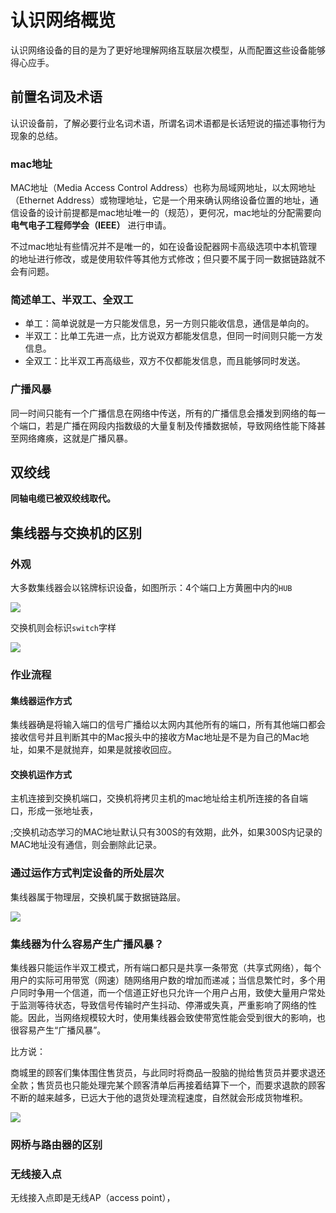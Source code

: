 # 认识网络概览

认识网络设备的目的是为了更好地理解网络互联层次模型，从而配置这些设备能够得心应手。

## 前置名词及术语

认识设备前，了解必要行业名词术语，所谓名词术语都是长话短说的描述事物行为现象的总结。

### mac地址

MAC地址（Media Access Control Address）也称为局域网地址，以太网地址（Ethernet Address）或物理地址，它是一个用来确认网络设备位置的地址，通信设备的设计前提都是mac地址唯一的（规范），更何况，mac地址的分配需要向 **电气电子工程师学会（IEEE）** 进行申请。

不过mac地址有些情况并不是唯一的，如在设备设配器网卡高级选项中本机管理的地址进行修改，或是使用软件等其他方式修改；但只要不属于同一数据链路就不会有问题。


### 简述单工、半双工、全双工

* 单工：简单说就是一方只能发信息，另一方则只能收信息，通信是单向的。
* 半双工：比单工先进一点，比方说双方都能发信息，但同一时间则只能一方发信息。
* 全双工：比半双工再高级些，双方不仅都能发信息，而且能够同时发送。

### 广播风暴

同一时间只能有一个广播信息在网络中传送，所有的广播信息会播发到网络的每一个端口，若是广播在网段内指数级的大量复制及传播数据帧，导致网络性能下降甚至网络瘫痪，这就是广播风暴。

## 双绞线

**同轴电缆已被双绞线取代。**



## 集线器与交换机的区别

### 外观

大多数集线器会以铭牌标识设备，如图所示：4个端口上方黄圈中内的`HUB`

![](https://i.postimg.cc/xT6yJBT6/Snipaste-2019-07-24-20-35-15.png)

交换机则会标识`switch`字样

![](https://i.postimg.cc/SKwKxB12/Snipaste-2019-07-24-21-18-36.png)

### 作业流程

#### 集线器运作方式

集线器确是将输入端口的信号广播给以太网内其他所有的端口，所有其他端口都会接收信号并且判断其中的Mac报头中的接收方Mac地址是不是为自己的Mac地址，如果不是就抛弃，如果是就接收回应。

#### 交换机运作方式

主机连接到交换机端口，交换机将拷贝主机的mac地址给主机所连接的各自端口，形成一张地址表，

;交换机动态学习的MAC地址默认只有300S的有效期，此外，如果300S内记录的MAC地址没有通信，则会删除此记录。



### 通过运作方式判定设备的所处层次

集线器属于物理层，交换机属于数据链路层。

![](https://i.postimg.cc/q7hphbM7/Snipaste-2019-07-25-14-15-47.png)


### 集线器为什么容易产生广播风暴？

集线器只能运作半双工模式，所有端口都只是共享一条带宽（共享式网络），每个用户的实际可用带宽（网速）随网络用户数的增加而递减；当信息繁忙时，多个用户同时争用一个信道，而一个信道正好也只允许一个用户占用，致使大量用户常处于监测等待状态，导致信号传输时产生抖动、停滞或失真，严重影响了网络的性能。因此，当网络规模较大时，使用集线器会致使带宽性能会受到很大的影响，也很容易产生“广播风暴”。

比方说：

商城里的顾客们集体围住售货员，与此同时将商品一股脑的抛给售货员并要求退还全款；售货员也只能处理完某个顾客清单后再接着结算下一个，而要求退款的顾客不断的越来越多，已远大于他的退货处理流程速度，自然就会形成货物堆积。

![](https://i.postimg.cc/9fLggNC0/Snipaste-2019-07-25-22-13-10.png)




### 网桥与路由器的区别



### 无线接入点

无线接入点即是无线AP（access point），

![]()
